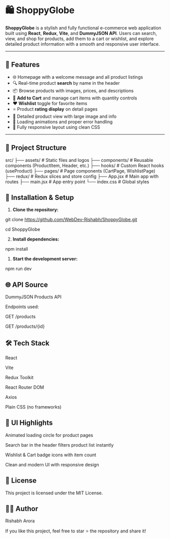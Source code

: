 # 🛍️ ShoppyGlobe

**ShoppyGlobe** is a stylish and fully functional e-commerce web application built using **React**, **Redux**, **Vite**, and **DummyJSON API**. Users can search, view, and shop for products, add them to a cart or wishlist, and explore detailed product information with a smooth and responsive user interface.

---

## 🚀 Features

- 🌐 Homepage with a welcome message and all product listings
- 🔍 Real-time product **search** by name in the header
- 📦 Browse products with images, prices, and descriptions
- 🛒 **Add to Cart** and manage cart items with quantity controls
- ❤️ **Wishlist** toggle for favorite items
- ⭐ Product **rating display** on detail pages
- 📄 Detailed product view with large image and info
- 🔁 Loading animations and proper error handling
- 📱 Fully responsive layout using clean CSS

---

## 📂 Project Structure

src/
├── assets/ # Static files and logos
├── components/ # Reusable components (ProductItem, Header, etc.)
├── hooks/ # Custom React hooks (useProduct)
├── pages/ # Page components (CartPage, WishlistPage)
├── redux/ # Redux slices and store config
├── App.jsx # Main app with routes
├── main.jsx # App entry point
└── index.css # Global styles


## 🔧 Installation & Setup

1. **Clone the repository:**

git clone https://github.com/WebDev-Rishabh/ShoppyGlobe.git

cd ShoppyGlobe

2. **Install dependencies:**

npm install

1. **Start the development server:**

npm run dev


## 🌐 API Source

DummyJSON Products API

Endpoints used:

GET /products

GET /products/{id}


## 🛠 Tech Stack
React

Vite

Redux Toolkit

React Router DOM

Axios

Plain CSS (no frameworks)

## 📸 UI Highlights
Animated loading circle for product pages

Search bar in the header filters product list instantly

Wishlist & Cart badge icons with item count

Clean and modern UI with responsive design


## 📝 License
This project is licensed under the MIT License.

## 🙋‍♂️ Author
Rishabh Arora

If you like this project, feel free to star ⭐ the repository and share it!
